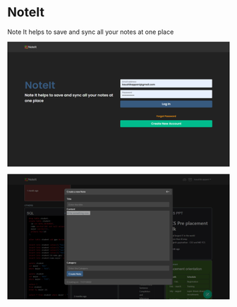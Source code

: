 # NoteIt
Note It helps to save and sync all your notes at one place

![Home page](/UI/UI1.png)

![Home page](/UI/UI2.png)
